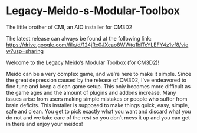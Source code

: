 # Legacy-Meido-s-Modular-Toolbox
The little brother of CMI, an AIO installer for CM3D2

The latest release can always be found at the following link: https://drive.google.com/file/d/124jRc0JXcao8WWtq1blTcYLEFY4z1vf8/view?usp=sharing

Welcome to the Legacy Meido’s Modular Toolbox (for CM3D2)!

Meido can be a very complex game, and we’re here to make it simple. Since the great depression caused by the release of CM3D2, I’ve endeavored to fine tune and keep a clean game setup. This only becomes more difficult as the game ages and the amount of plugins and addons increase. Many issues arise from users making simple mistakes or people who suffer from brain deficits. This installer is supposed to make things quick, easy, simple, safe and clean. You get to pick exactly what you want and discard what you do not and we take care of the rest so you don’t mess it up and you can get in there and enjoy your meidos!

